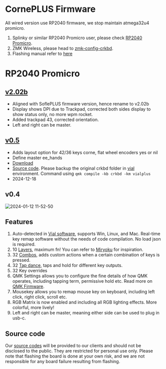 # CornePLUS Firmware
All wired version use RP2040 firmware, we stop maintain atmega32u4 promicro.
1. Splinky or similar RP2040 Promicro user, please check [RP2040 Promicro](https://github.com/superxc3/xcmkb/tree/main/list%20of%20items/list%20of%20keyboards/40percent/corne/firmware#rp2040-promicro).
2. ZMK Wireless, please head to [zmk-config-crkbd](https://github.com/superxc3/zmk-config-crkbd).
3. Flashing manual refer to [here](https://github.com/superxc3/xcmkb/blob/main/list%20of%20items/list%20of%20keyboards/60percent/sofle/sofleplus/flashingboard.md)

# RP2040 Promicro

## [v2.02b](https://drive.google.com/file/d/1D2sjhvIMXPaJuxE4MZU9Rsl5Hdgqv-j4/view?usp=sharing)
- Aligned with SoflePLUS firmware version, hence rename to v2.02b
- Display shows DPI due to Trackpad, corrected both sides display to show status only, no more wpm rocket.
- Added trackpad 43, corrected orientation.
- Left and right can be master.

## [v0.5](https://drive.google.com/drive/folders/12LtxLUCY4crnO1c1aplqwu-pg4pVLYCl)
- Adds layout option for 42/36 keys corne, flat wheel encoders yes or nil
- Define master ee_hands
- [Download](https://cdn.shopify.com/s/files/1/0691/8963/2259/files/crkbd_rev1_vialplus_rp2040_ce-v005.uf2?v=1734486654)
- [Source code](https://cdn.shopify.com/s/files/1/0691/8963/2259/files/crkbd.zip?v=1734486695). Please backup the original crkbd folder in [vial](https://get.vial.today/docs/porting-to-vial.html) environment. Command using `qmk compile -kb crkbd -km vialplus`
- 2024-12-18
  
## v0.4
![2024-01-12 11-52-50](https://github.com/superxc3/vial-qmk/assets/79617315/51ffac07-195d-454f-aedd-1a3236d725f2)

## Features
1. Auto-detected in [Vial software](https://get.vial.today/download/), supports Win, Linux, and Mac. Real-time key remap software without the needs of code compilation. No load json is required. 
2. 10 [Layers](https://get.vial.today/manual/layers.html), maximum fn! You can refer to [Miryoku](https://github.com/manna-harbour/miryoku) for inspiration.
3. 32 [Combos](https://get.vial.today/manual/combos.html), adds custom actions when a certain combination of keys is pressed.
4. 32 [Tap dance](https://get.vial.today/manual/tap-dance.html), taps and hold for different key outputs.
5. 32 Key overrides
6. QMK Settings allows you to configure the fine details of how QMK operates, including tapping term, permissive hold etc. Read more on [QMK Firmware](https://docs.qmk.fm/#/).
7. Mousekey allows you to remap mouse key on keyboard, including left click, right click, scroll etc.
8. RGB Matrix is now enabled and including all RGB lighting effects. More colorful, more lively!
9. Left and right can be master, meaning either side can be used to plug in usb-c.

## Source code
Our [source codes](https://github.com/superxc3/vial-qmk/blob/corneplus/keyboards/crkbd/readme.md) will be provided to our clients and should not be disclosed to the public. They are restricted for personal use only. Please note that flashing the board is done at your own risk, and we are not responsible for any board failure resulting from flashing.






